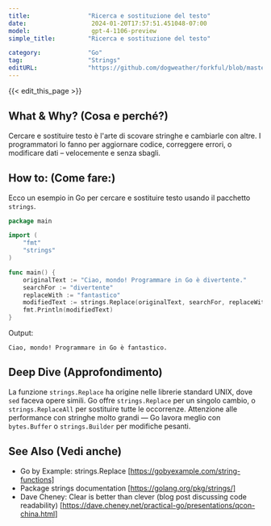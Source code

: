 ```yaml
---
title:                "Ricerca e sostituzione del testo"
date:                  2024-01-20T17:57:51.451048-07:00
model:                 gpt-4-1106-preview
simple_title:         "Ricerca e sostituzione del testo"

category:             "Go"
tag:                  "Strings"
editURL:              "https://github.com/dogweather/forkful/blob/master/content/it/go/searching-and-replacing-text.md"
---
```


{{< edit_this_page >}}

## What & Why? (Cosa e perché?)
Cercare e sostituire testo è l'arte di scovare stringhe e cambiarle con altre. I programmatori lo fanno per aggiornare codice, correggere errori, o modificare dati – velocemente e senza sbagli.

## How to: (Come fare:)
Ecco un esempio in Go per cercare e sostituire testo usando il pacchetto `strings`.

```go
package main

import (
	"fmt"
	"strings"
)

func main() {
	originalText := "Ciao, mondo! Programmare in Go è divertente."
	searchFor := "divertente"
	replaceWith := "fantastico"
	modifiedText := strings.Replace(originalText, searchFor, replaceWith, -1)
	fmt.Println(modifiedText)
}
```

Output:
```
Ciao, mondo! Programmare in Go è fantastico.
```

## Deep Dive (Approfondimento)
La funzione `strings.Replace` ha origine nelle librerie standard UNIX, dove `sed` faceva opere simili. Go offre `strings.Replace` per un singolo cambio, o `strings.ReplaceAll` per sostituire tutte le occorrenze. Attenzione alle performance con stringhe molto grandi — Go lavora meglio con `bytes.Buffer` o `strings.Builder` per modifiche pesanti.

## See Also (Vedi anche)
- Go by Example: strings.Replace [https://gobyexample.com/string-functions]
- Package strings documentation [https://golang.org/pkg/strings/]
- Dave Cheney: Clear is better than clever (blog post discussing code readability) [https://dave.cheney.net/practical-go/presentations/qcon-china.html]
